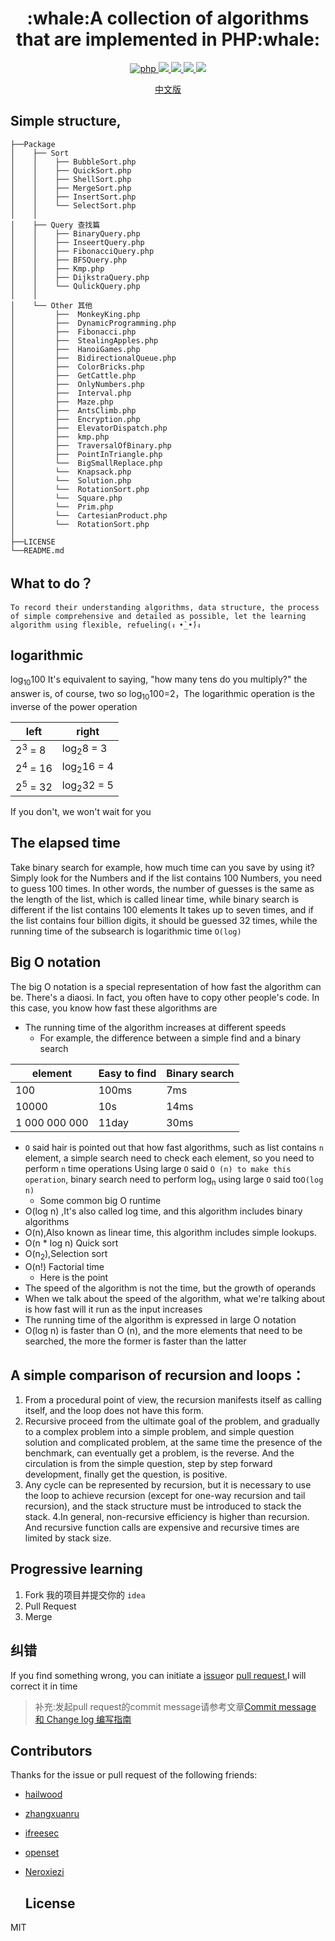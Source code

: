 <h1 align="center">:whale:A collection of algorithms that are implemented in PHP:whale: </h1>

<p align="center">
<a href="https://github.com/PuShaoWei/arithmetic-php#简易结构">
  <img src="https://img.shields.io/badge/php-done-brightgreen.svg" alt="php">
</a>
<a href="https://github.com/PuShaoWei/arithmetic-php">
    <img src="https://img.shields.io/github/issues-pr-raw/arithmetic-php/cdnjs.svg">
</a>
<a href="https://github.com/PuShaoWei/arithmetic-php">
    <img src="https://img.shields.io/codacy/grade/e27821fb6289410b8f58338c7e0bc686.svg">
</a>
<a href="https://github.com/PuShaoWei/arithmetic-php">
    <img src="https://img.shields.io/travis/rust-lang/rust.svg">
</a>
<a href="https://github.com/PuShaoWei/arithmetic-php">
    <img src="https://img.shields.io/github/license/mashape/apistatus.svg">
</a>
</p>

<p align="center"> <a href="./README.md">中文版</a>　<p>

## Simple structure,

```
├──Package
│    ├── Sort  
│    │    ├── BubbleSort.php          
│    │    ├── QuickSort.php           
│    │    ├── ShellSort.php           
│    │    ├── MergeSort.php           
│    │    ├── InsertSort.php          
│    │    └── SelectSort.php          
│    │ 
│    ├── Query 查找篇
│    │    ├── BinaryQuery.php         
│    │    ├── InseertQuery.php        
│    │    ├── FibonacciQuery.php      
│    │    ├── BFSQuery.php      
│    │    ├── Kmp.php                 
│    │    ├── DijkstraQuery.php      
│    │    └── QulickQuery.php         
│    │     
│    └── Other 其他 
│         ├──  MonkeyKing.php         
│         ├──  DynamicProgramming.php 
│         ├──  Fibonacci.php          
│         ├──  StealingApples.php     
│         ├──  HanoiGames.php       
│         ├──  BidirectionalQueue.php     
│         ├──  ColorBricks.php        
│         ├──  GetCattle.php          
│         ├──  OnlyNumbers.php        
│         ├──  Interval.php        
│         ├──  Maze.php        
│         ├──  AntsClimb.php        
│         ├──  Encryption.php        
│         ├──  ElevatorDispatch.php      
│         ├──  kmp.php      
│         ├──  TraversalOfBinary.php      
│         ├──  PointInTriangle.php      
│         └──  BigSmallReplace.php    
│         └──  Knapsack.php    
│         └──  Solution.php    
│         └──  RotationSort.php    
│         └──  Square.php    
│         └──  Prim.php    
│         └──  CartesianProduct.php 
│         └──  RotationSort.php 
│     
├──LICENSE 
└──README.md
```

## What to do？

```
To record their understanding algorithms, data structure, the process of simple comprehensive and detailed as possible, let the learning algorithm using flexible, refueling(ง •̀_•́)ง
```

## logarithmic

log<sub>10</sub>100 It's equivalent to saying, "how many tens do you multiply?" the answer is, of course, two
so log<sub>10</sub>100=2，The logarithmic operation is the inverse of the power operation

| left               | right                 |
| ------------------ | --------------------- |
| 2<sup>3</sup> = 8  | log<sub>2</sub>8 = 3  |
| 2<sup>4</sup> = 16 | log<sub>2</sub>16 = 4 |
| 2<sup>5</sup> = 32 | log<sub>2</sub>32 = 5 |

If you don't, we won't wait for you

## The elapsed time

Take binary search for example, how much time can you save by using it? Simply look for the Numbers and if the list contains 100 Numbers, you need to guess 100 times.
In other words, the number of guesses is the same as the length of the list, which is called linear time, while binary search is different if the list contains 100 elements
It takes up to seven times, and if the list contains four billion digits, it should be guessed 32 times, while the running time of the subsearch is logarithmic time `O(log)`

## Big O notation

The big O notation is a special representation of how fast the algorithm can be. There's a diaosi. In fact, you often have to copy other people's code.
In this case, you know how fast these algorithms are

- The running time of the algorithm increases at different speeds
  - For example, the difference between a simple find and a binary search

| element       | Easy to find | Binary search |
| ------------- | ------------ | ------------- |
| 100           | 100ms        | 7ms           |
| 10000         | 10s          | 14ms          |
| 1 000 000 000 | 11day        | 30ms          |

- ` O ` said hair is pointed out that how fast algorithms, such as list contains ` n ` element, a simple search need to check each element, so you need to perform ` n ` time operations
Using large ` O ` said ` O (n) to make this operation `, binary search need to perform log<sub>n</sub> using large ` O ` said to`O(log n)`
  - Some common big O runtime
- O(log n) ,It's also called log time, and this algorithm includes binary algorithms
- O(n),Also known as linear time, this algorithm includes simple lookups.
- O(n * log n) Quick sort
- O(n<sub>2</sub>),Selection sort
- O(n!) Factorial time
  - Here is the point
- The speed of the algorithm is not the time, but the growth of operands
- When we talk about the speed of the algorithm, what we're talking about is how fast will it run as the input increases
- The running time of the algorithm is expressed in large O notation
- O(log n) is faster than O (n), and the more elements that need to be searched, the more the former is faster than the latter

## A simple comparison of recursion and loops：

1. From a procedural point of view, the recursion manifests itself as calling itself, and the loop does not have this form.
2. Recursive proceed from the ultimate goal of the problem, and gradually to a complex problem into a simple problem, and simple question solution and complicated problem, at the same time the presence of the benchmark, can eventually get a problem, is the reverse. And the circulation is from the simple question, step by step forward development, finally get the question, is positive.
3. Any cycle can be represented by recursion, but it is necessary to use the loop to achieve recursion (except for one-way recursion and tail recursion), and the stack structure must be introduced to stack the stack.
4.In general, non-recursive efficiency is higher than recursion. And recursive function calls are expensive and recursive times are limited by stack size.

## Progressive learning

1. Fork 我的项目并提交你的 `idea`
2. Pull Request 
3. Merge 

## 纠错

If you find something wrong, you can initiate a [issue](https://github.com/PuShaoWei/designPatterns-go/issues)or [pull request](https://github.com/PuShaoWei/designPatterns-go/pulls),I will correct it in time

> 补充:发起pull request的commit message请参考文章[Commit message 和 Change log 编写指南](http://www.ruanyifeng.com/blog/2016/01/commit_message_change_log.html)

## Contributors

Thanks for the issue or pull request of the following friends:

- [hailwood ](https://github.com/hailwood)

- [zhangxuanru](https://github.com/zhangxuanru)

- [ifreesec](https://github.com/ifreesec)

- [openset](https://github.com/openset)

- [Neroxiezi](https://github.com/Neroxiezi)

  ## License

MIT 
